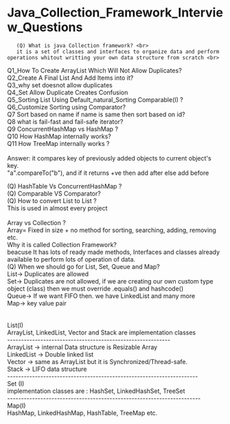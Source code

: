 # Java_Collection_Framework_Interview_Questions
       (Q) What is java Collection framework? <br>
       it is a set of classes and interfaces to organize data and perform operations whitout writting your own data structure from scratch <br> 
Q1_How To Create ArrayList Which Will Not Allow Duplicates? <br>
Q2_Create A Final List And Add Items into it? <br>
Q3_why set doesnot allow duplicates <br>
Q4_Set Allow Duplicate Creates Confusion <br>
Q5_Sorting List Using Default_natural_Sorting Comparable(I) ? <br>
Q6_Customize Sorting using Comparator? <br>
Q7 Sort based on name if name is same then sort based on id? <br>
Q8 what is fail-fast and fail-safe iterator? <br>
Q9 ConcurrentHashMap vs HashMap ? <br>
Q10 How HashMap internally works? <br>
Q11 How TreeMap internally works ? <br> <br>
    Answer: it compares key of previously added objects to current object's key.<br>
    "a".compareTo("b"), and if it returns +ve then add after else add before <br>

(Q) HashTable Vs ConcurrentHashMap ? <br>
(Q) Comparable VS Comparator? <br>
(Q) How to convert List<Entity> to List<EntityDto> ? <br> This is used in almost every project <br>
<br>
Array vs Collection ? <br>
  Array= Fixed in size + no method for sorting, searching, adding, removing etc. <br>
Why it is called Collection Framework? <br>
   beacuse It has lots of ready made methods, Interfaces and classes already available to perform lots of operation of data. <br>
(Q) When we should go for List, Set, Queue and Map? <br>
    List-> Duplicates are allowed <br>
    Set-> Duplicates are not allowed, if we are creating our own custom type object (class) then we must override .equals() and hashcode() <br>
    Queue-> If we want FIFO then. we have LinkedList and many more <br>
    Map-> key value pair <br>
<br><br>
List(I) <br>
   <tab><tab> ArrayList, LinkedList, Vector and Stack are implementation classes<br>
           -----------------------------------------------------------<br>
           ArrayList -> internal Data structure is Resizable Array<br>
           LinkedList -> Double linked list<br>
           Vector -> same as ArrayList but it is Synchronized/Thread-safe.<br> 
           Stack -> LIFO data structure<br>
---------------------------------------------------------------------<br>
Set (I) <br>
      implementation classes are : HashSet, LinkedHashSet, TreeSet <br>
----------------------------------------------------------------------<br>
Map(I) <br>
   HashMap, LinkedHashMap, HashTable, TreeMap etc. <br>
